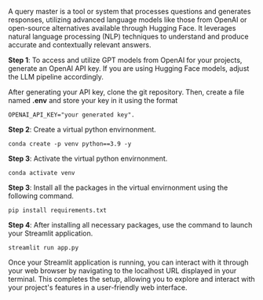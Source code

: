 A query master is a tool or system that processes questions and generates responses, utilizing advanced language models like those from OpenAI or open-source alternatives available through Hugging Face. It leverages natural language processing (NLP) techniques to understand and produce accurate and contextually relevant answers.

**Step 1**: To access and utilize GPT models from OpenAI for your projects, generate an OpenAI API key. If you are using Hugging Face models, adjust the LLM pipeline accordingly.

After generating your API key, clone the git repository. Then, create a file named **.env** and store your key in it using the format 

```
OPENAI_API_KEY="your generated key".
```

**Step 2**: Create a virtual python envirnonment.
```
conda create -p venv python==3.9 -y
```
**Step 3**: Activate the virtual python envirnonment.
```
conda activate venv
```

**Step 3**: Install all the packages in the virtual envirnonment using the following command.
```
pip install requirements.txt
```

**Step 4**: After installing all necessary packages, use the command to launch your Streamlit application.
```
streamlit run app.py
```

Once your Streamlit application is running, you can interact with it through your web browser by navigating to the localhost URL displayed in your terminal. This completes the setup, allowing you to explore and interact with your project's features in a user-friendly web interface.
